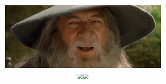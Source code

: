 [<img src="https://raw.githubusercontent.com/javuto/javuto/master/nod.gif" alt="👋 Hi there! I'm Javier Marcos" title="👋 Hi there! I'm Javier Marcos"/>](https://javuto.net)

<div align="center">
  <a href="https://github.com/javuto/github-readme-stats">
    <img align="center" src="https://github-readme-stats-beta-nine-92.vercel.app/api?username=javuto&show_icons=true&theme=transparent&count_private=true&include_all_commits=true" />
  </a>
  <a href="https://github.com/javuto/github-readme-stats">
    <img align="center" src="https://github-readme-stats-beta-nine-92.vercel.app/api/top-langs?username=javuto&langs_count=10&theme=transparent&layout=compact" />
  </a>
</div>

<!--
**javuto/javuto** is a ✨ _special_ ✨ repository because its `README.md` (this file) appears on your GitHub profile.

Here are some ideas to get you started:

- 🔭 I’m currently working on ...
- 🌱 I’m currently learning ...
- 👯 I’m looking to collaborate on ...
- 🤔 I’m looking for help with ...
- 💬 Ask me about ...
- 📫 How to reach me: ...
- 😄 Pronouns: ...
- ⚡ Fun fact: ...
-->
